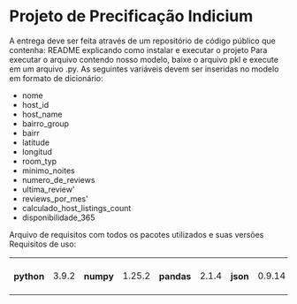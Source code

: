 # Projeto de Precificação Indicium

A entrega deve ser feita através de um repositório de código público que contenha:
README explicando como instalar e executar o projeto
Para executar o arquivo contendo nosso modelo, baixe o arquivo pkl e execute em um arquivo .py.
As seguintes variáveis devem ser inseridas no modelo em formato de dicionário:
* nome
* host_id
* host_name
* bairro_group
* bairr
* latitude
* longitud
* room_typ
* minimo_noites
* numero_de_reviews
* ultima_review'
* reviews_por_mes'
* calculado_host_listings_count
* disponibilidade_365


Arquivo de requisitos com todos os pacotes utilizados e suas versões
Requisitos de uso:
<table>
    <th>python</th><td> 3.9.2</td>
    <th>numpy</th><td> 1.25.2</td>
    <th>pandas</th><td> 2.1.4</td>
    <th>json</th><td> 0.9.14</td>
    <th>collections </th><td> nativa do python</td>
    <th>wordcloud </th><td> 1.9.3</td>
    <th>matplotlib</th><td> 3.8.2</td>
    <th>seaborn</th><td> 0.13.2</td>
    <th>sklearn</th><td> 1.4.0</td>
    <th>pickle</th><td> nativa do python</td>
</table>

